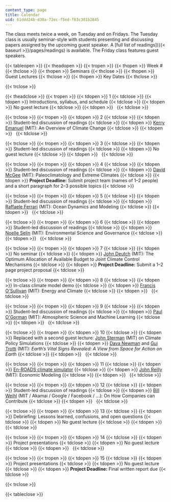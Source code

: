 ```yaml
---
content_type: page
title: Calendar
uid: 61ddd24b-d30a-72ec-f5ed-f83c301b2845
---
```


The class meets twice a week, on Tuesday and on Fridays. The Tuesday class is usually seminar-style with students presenting and discussing papers assigned by the upcoming guest speaker. A [full list of readings]({{< baseurl >}}/pages/readings) is available. The Friday class features guest speakers.

{{< tableopen >}}
{{< theadopen >}}
{{< tropen >}}
{{< thopen >}}
Week #
{{< thclose >}}
{{< thopen >}}
Seminars
{{< thclose >}}
{{< thopen >}}
Guest Lectures
{{< thclose >}}
{{< thopen >}}
Key Dates
{{< thclose >}}

{{< trclose >}}

{{< theadclose >}}
{{< tropen >}}
{{< tdopen >}}
1
{{< tdclose >}}
{{< tdopen >}}
Introductions, syllabus, and schedule
{{< tdclose >}}
{{< tdopen >}}
No guest lecture
{{< tdclose >}}
{{< tdopen >}}
 
{{< tdclose >}}

{{< trclose >}}
{{< tropen >}}
{{< tdopen >}}
2
{{< tdclose >}}
{{< tdopen >}}
Student-led discussion of readings
{{< tdclose >}}
{{< tdopen >}}
[Kerry Emanuel](https://emanuel.mit.edu/) (MIT): An Overview of Climate Change
{{< tdclose >}}
{{< tdopen >}}
 
{{< tdclose >}}

{{< trclose >}}
{{< tropen >}}
{{< tdopen >}}
3
{{< tdclose >}}
{{< tdopen >}}
Student-led discussion of readings
{{< tdclose >}}
{{< tdopen >}}
No guest lecture
{{< tdclose >}}
{{< tdopen >}}
 
{{< tdclose >}}

{{< trclose >}}
{{< tropen >}}
{{< tdopen >}}
4
{{< tdclose >}}
{{< tdopen >}}
Student-led discussion of readings
{{< tdclose >}}
{{< tdopen >}}
[David McGee](http://web.mit.edu/davidmcg/www/) (MIT): Paleoclimatology and Extreme Climates
{{< tdclose >}}
{{< tdopen >}}
**Project Deadline:** Submit project team (names of 1–2 people) and a short paragraph for 2–3 possible topics
{{< tdclose >}}

{{< trclose >}}
{{< tropen >}}
{{< tdopen >}}
5
{{< tdclose >}}
{{< tdopen >}}
Student-led discussion of readings
{{< tdclose >}}
{{< tdopen >}}
[Raffaele Ferrari](http://ferrari.mit.edu/) (MIT): Ocean Dynamics and Modeling
{{< tdclose >}}
{{< tdopen >}}
 
{{< tdclose >}}

{{< trclose >}}
{{< tropen >}}
{{< tdopen >}}
6
{{< tdclose >}}
{{< tdopen >}}
Student-led discussion of readings
{{< tdclose >}}
{{< tdopen >}}
[Noelle Selin](http://www.selingroup.org/noelle-eckley-selin) (MIT): Environmental Science and Governance
{{< tdclose >}}
{{< tdopen >}}
 
{{< tdclose >}}

{{< trclose >}}
{{< tropen >}}
{{< tdopen >}}
7
{{< tdclose >}}
{{< tdopen >}}
No seminar
{{< tdclose >}}
{{< tdopen >}}
[John Deutch](http://web.mit.edu/chemistry/deutch/index.html) (MIT): The Optimum Allocation of Available Budget to Joint Climate Control Mechanisms
{{< tdclose >}}
{{< tdopen >}}
**Project Deadline:** Submit a 1–2 page project proposal
{{< tdclose >}}

{{< trclose >}}
{{< tropen >}}
{{< tdopen >}}
8
{{< tdclose >}}
{{< tdopen >}}
In-class climate model demo
{{< tdclose >}}
{{< tdopen >}}
[Francis O'Sullivan](https://mitsloan.mit.edu/faculty/directory/francis-osullivan) (MIT): Energy and Climate
{{< tdclose >}}
{{< tdopen >}}
 
{{< tdclose >}}

{{< trclose >}}
{{< tropen >}}
{{< tdopen >}}
9
{{< tdclose >}}
{{< tdopen >}}
Student-led discussion of readings
{{< tdclose >}}
{{< tdopen >}}
[Paul O'Gorman](https://pog.mit.edu/) (MIT): Atmospheric Science and Machine Learning
{{< tdclose >}}
{{< tdopen >}}
 
{{< tdclose >}}

{{< trclose >}}
{{< tropen >}}
{{< tdopen >}}
10
{{< tdclose >}}
{{< tdopen >}}
Replaced with a second guest lecture: [John Sterman](https://mitsloan.mit.edu/faculty/directory/john-d-sterman) (MIT) on Climate Policy Simulations
{{< tdclose >}}
{{< tdopen >}}
[Dava Newman](https://davanewman.com/) and [Gui Trotti](https://trottistudio.com/profile/) (MIT): _Earth’s Vital Signs Revealed: A View from Space for Action on Earth_
{{< tdclose >}}
{{< tdopen >}}
 
{{< tdclose >}}

{{< trclose >}}
{{< tropen >}}
{{< tdopen >}}
11
{{< tdclose >}}
{{< tdopen >}}
[En-ROADS climate simulator](https://enroads.climateinteractive.org/)
{{< tdclose >}}
{{< tdopen >}}
[John Reilly](https://mitsloan.mit.edu/faculty/directory/john-m-reilly) (MIT): Economic Modeling
{{< tdclose >}}
{{< tdopen >}}
 
{{< tdclose >}}

{{< trclose >}}
{{< tropen >}}
{{< tdopen >}}
12
{{< tdclose >}}
{{< tdopen >}}
Student-led discussion of readings
{{< tdclose >}}
{{< tdopen >}}
[Bill Weihl](https://www.climateone.org/people/bill-weihl) (MIT / Akamai / Google / Facebook / ...): On How Companies can Contribute
{{< tdclose >}}
{{< tdopen >}}
 
{{< tdclose >}}

{{< trclose >}}
{{< tropen >}}
{{< tdopen >}}
13
{{< tdclose >}}
{{< tdopen >}}
Debriefing: Lessons learned, confusions, and open questions
{{< tdclose >}}
{{< tdopen >}}
No guest lecture
{{< tdclose >}}
{{< tdopen >}}
 
{{< tdclose >}}

{{< trclose >}}
{{< tropen >}}
{{< tdopen >}}
14
{{< tdclose >}}
{{< tdopen >}}
Project presentations
{{< tdclose >}}
{{< tdopen >}}
No guest lecture
{{< tdclose >}}
{{< tdopen >}}
 
{{< tdclose >}}

{{< trclose >}}
{{< tropen >}}
{{< tdopen >}}
15
{{< tdclose >}}
{{< tdopen >}}
Project presentations
{{< tdclose >}}
{{< tdopen >}}
No guest lecture
{{< tdclose >}}
{{< tdopen >}}
**Project Deadline:** Final written report due
{{< tdclose >}}

{{< trclose >}}

{{< tableclose >}}